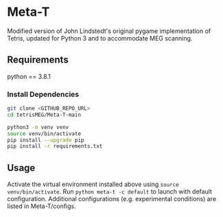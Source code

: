 # Meta-T

Modified version of John Lindstedt's original pygame implementation of Tetris, updated for Python 3 and to accommodate MEG scanning.

## Requirements

python == 3.8.1

### Install Dependencies

```bash
git clone <GITHUB_REPO_URL>
cd tetrisMEG/Meta-T-main

python3 -m venv venv
source venv/bin/activate
pip install --upgrade pip
pip install -r requirements.txt
```

## Usage

Activate the virtual environment installed above using `source venv/bin/activate`. Run `python meta-t -c default` to launch with default configuration. Additional configurations (e.g. experimental conditions) are listed in Meta-T/configs.
